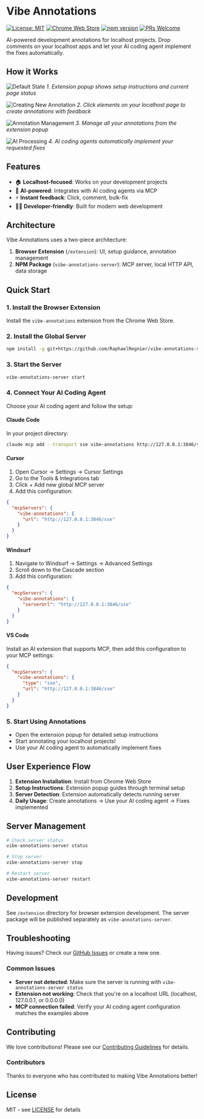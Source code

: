 # Vibe Annotations

[![License: MIT](https://img.shields.io/badge/License-MIT-yellow.svg)](https://opensource.org/licenses/MIT)
[![Chrome Web Store](https://img.shields.io/badge/Chrome-Extension-green)](https://chrome.google.com/webstore)
[![npm version](https://img.shields.io/npm/v/vibe-annotations-server)](https://www.npmjs.com/package/vibe-annotations-server)
[![PRs Welcome](https://img.shields.io/badge/PRs-welcome-brightgreen.svg)](CONTRIBUTING.md)

AI-powered development annotations for localhost projects. Drop comments on your localhost apps and let your AI coding agent implement the fixes automatically.

## How it Works

![Default State](docs/images/default-state.webp)
*1. Extension popup shows setup instructions and current page status*

![Creating New Annotation](docs/images/new-annotation.webp)
*2. Click elements on your localhost page to create annotations with feedback*

![Annotation Management](docs/images/annotation-index.webp)
*3. Manage all your annotations from the extension popup*

![AI Processing](docs/images/annotation-processing.webp)
*4. AI coding agents automatically implement your requested fixes*

## Features

- 🏠 **Localhost-focused**: Works on your development projects
- 🤖 **AI-powered**: Integrates with AI coding agents via MCP
- ⚡ **Instant feedback**: Click, comment, bulk-fix
- 👨‍💻 **Developer-friendly**: Built for modern web development

## Architecture

Vibe Annotations uses a two-piece architecture:

1. **Browser Extension** (`/extension`): UI, setup guidance, annotation management
2. **NPM Package** (`vibe-annotations-server`): MCP server, local HTTP API, data storage

## Quick Start

### 1. Install the Browser Extension
Install the `vibe-annotations` extension from the Chrome Web Store.

### 2. Install the Global Server
```bash
npm install -g git+https://github.com/RaphaelRegnier/vibe-annotations-server.git
```

### 3. Start the Server
```bash
vibe-annotations-server start
```

### 4. Connect Your AI Coding Agent
Choose your AI coding agent and follow the setup:

#### Claude Code
In your project directory:
```bash
claude mcp add --transport sse vibe-annotations http://127.0.0.1:3846/sse
```

#### Cursor
1. Open Cursor → Settings → Cursor Settings
2. Go to the Tools & Integrations tab
3. Click + Add new global MCP server
4. Add this configuration:
```json
{
  "mcpServers": {
    "vibe-annotations": {
      "url": "http://127.0.0.1:3846/sse"
    }
  }
}
```

#### Windsurf
1. Navigate to Windsurf → Settings → Advanced Settings
2. Scroll down to the Cascade section
3. Add this configuration:
```json
{
  "mcpServers": {
    "vibe-annotations": {
      "serverUrl": "http://127.0.0.1:3846/sse"
    }
  }
}
```

#### VS Code
Install an AI extension that supports MCP, then add this configuration to your MCP settings:
```json
{
  "mcpServers": {
    "vibe-annotations": {
      "type": "sse",
      "url": "http://127.0.0.1:3846/sse"
    }
  }
}
```

### 5. Start Using Annotations
- Open the extension popup for detailed setup instructions
- Start annotating your localhost projects!
- Use your AI coding agent to automatically implement fixes

## User Experience Flow

1. **Extension Installation**: Install from Chrome Web Store
2. **Setup Instructions**: Extension popup guides through terminal setup
3. **Server Detection**: Extension automatically detects running server
4. **Daily Usage**: Create annotations → Use your AI coding agent → Fixes implemented

## Server Management

```bash
# Check server status
vibe-annotations-server status

# Stop server
vibe-annotations-server stop

# Restart server
vibe-annotations-server restart
```

## Development

See `/extension` directory for browser extension development. The server package will be published separately as `vibe-annotations-server`.

## Troubleshooting

Having issues? Check our [GitHub Issues](https://github.com/RaphaelRegnier/vibe-annotations/issues) or create a new one.

### Common Issues

- **Server not detected**: Make sure the server is running with `vibe-annotations-server status`
- **Extension not working**: Check that you're on a localhost URL (localhost, 127.0.0.1, or 0.0.0.0)
- **MCP connection failed**: Verify your AI coding agent configuration matches the examples above

## Contributing

We love contributions! Please see our [Contributing Guidelines](CONTRIBUTING.md) for details.

### Contributors

Thanks to everyone who has contributed to making Vibe Annotations better!

<!-- ALL-CONTRIBUTORS-LIST:START - Do not remove or modify this section -->
<!-- ALL-CONTRIBUTORS-LIST:END -->

## License

MIT - see [LICENSE](LICENSE) for details